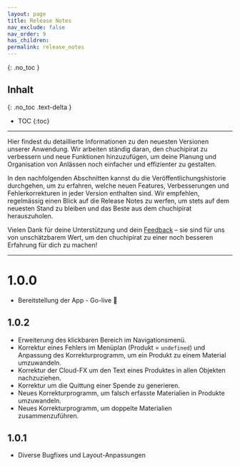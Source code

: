 ```yaml
---
layout: page
title: Release Notes
nav_exclude: false
nav_order: 9
has_children: 
permalink: release_notes
---
```

{: .no_toc }
## Inhalt
{: .no_toc .text-delta }

- TOC
{:toc}

---

Hier findest du detaillierte Informationen zu den neuesten Versionen unserer Anwendung. Wir arbeiten ständig daran, den chuchipirat zu verbessern und neue Funktionen hinzuzufügen, um deine Planung und Organisation von Anlässen noch einfacher und effizienter zu gestalten.

In den nachfolgenden Abschnitten kannst du die Veröffentlichungshistorie durchgehen, um zu erfahren, welche neuen Features, Verbesserungen und Fehlerkorrekturen in jeder Version enthalten sind. Wir empfehlen, regelmässig einen Blick auf die Release Notes zu werfen, um stets auf dem neuesten Stand zu bleiben und das Beste aus dem chuchipirat herauszuholen.

Vielen Dank für deine Unterstützung und dein [Feedback](mailto:hallo@chuchipirat.ch?subject=Mein%20Feedback%20zum%20chuchipirat) – sie sind für uns von unschätzbarem Wert, um den chuchipirat zu einer noch besseren Erfahrung für dich zu machen!

---

# 1.0.0
* Bereitstellung der App - Go-live 🎉

## 1.0.2
* Erweiterung des klickbaren Bereich im Navigationsmenü.
* Korrektur eines Fehlers im Menüplan (Produkt = `undefined`) und Anpassung des Korrekturprogramm, um ein Produkt zu einem Material umzuwandeln.
* Korrektur der Cloud-FX um den Text eines Produktes in allen Objekten nachzuziehen. 
* Korrektur um die Quittung einer Spende zu generieren.
* Neues Korrekturprogramm, um falsch erfasste Materialien in Produkte umzuwandeln.
* Neues Korrekturprogramm, um doppelte Materialien zusammenzuführen. 

## 1.0.1
* Diverse Bugfixes und Layout-Anpassungen


